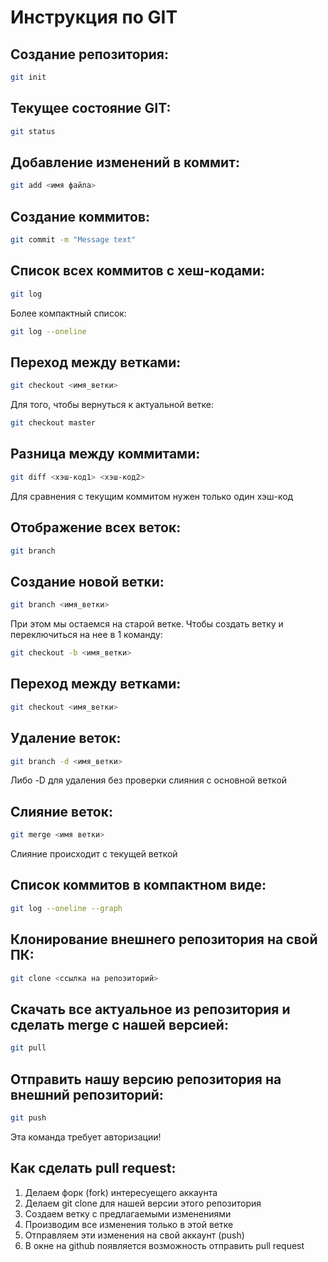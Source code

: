# Инструкция по GIT

## Создание репозитория:
```sh
git init
```
## Текущее состояние GIT:
```sh
git status
```
## Добавление изменений в коммит:
```sh
git add <имя файла>
```
## Создание коммитов:
```sh
git commit -m "Message text"
```
## Список всех коммитов с хеш-кодами:
```sh
git log
```
Более компактный список:
```sh
git log --oneline
```
## Переход между ветками:
```sh
git checkout <имя_ветки>
```
Для того, чтобы вернуться к актуальной ветке:
```sh
git checkout master
```
## Разница между коммитами:
```sh
git diff <хэш-код1> <хэш-код2>
```
Для сравнения с текущим коммитом нужен только один хэш-код
## Отображение всех веток:
```sh
git branch
```
## Создание новой ветки:
```sh
git branch <имя_ветки>
```
При этом мы остаемся на старой ветке.
Чтобы создать ветку и переключиться на нее в 1 команду:
```sh
git checkout -b <имя_ветки>
```
## Переход между ветками:
```sh
git checkout <имя_ветки>
```
## Удаление веток:
```sh
git branch -d <имя_ветки>
```
Либо -D для удаления без проверки слияния с основной веткой
## Слияние веток:
```sh
git merge <имя ветки>
```
Слияние происходит с текущей веткой
## Список коммитов в компактном виде:
```sh
git log --oneline --graph
``` 
## Клонирование внешнего репозитория на свой ПК:
```sh
git clone <ссылка на репозиторий>
```
## Скачать все актуальное из репозитория и сделать merge с нашей версией:
```sh
git pull
```
## Отправить нашу версию репозитория на внешний репозиторий:
```sh
git push
```
Эта команда требует авторизации!
## Как сделать pull request:
1. Делаем форк (fork) интересуещего аккаунта
2. Делаем git clone для нашей версии этого репозитория
3. Создаем ветку с предлагаемыми изменениями
4. Производим все изменения только в этой ветке
5. Отправляем эти изменения на свой аккаунт (push)
6. В окне на github появляется возможность отправить pull request